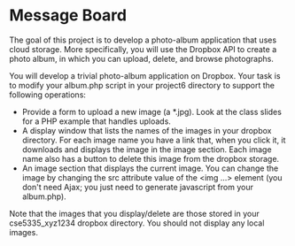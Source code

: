 # Message Board

The goal of this project is to develop a photo-album application that uses cloud storage. More specifically, you will use the Dropbox API to create a photo album, in which you can upload, delete, and browse photographs.


You will develop a trivial photo-album application on Dropbox. Your task is to modify your album.php script in your project6 directory to support the following operations:

* Provide a form to upload a new image (a *.jpg). Look at the class slides for a PHP example that handles uploads.
* A display window that lists the names of the images in your dropbox directory. For each image name you have a link that, when you click it, it downloads and displays the image in the image section. Each image name also has a button to delete this image from the dropbox storage.
* An image section that displays the current image. You can change the image by changing the src attribute value of the <img ...> element (you don't need Ajax; you just need to generate javascript from your album.php).

Note that the images that you display/delete are those stored in your cse5335_xyz1234 dropbox directory. You should not display any local images.